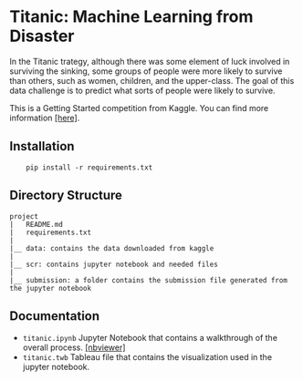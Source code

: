 # Titanic: Machine Learning from Disaster

In the Titanic trategy, although there was some element of luck involved in surviving the sinking, some groups of people were more likely to survive than others, such as women, children, and the upper-class. The goal of this data challenge is to predict what sorts of people were likely to survive. 

This is a Getting Started competition from Kaggle. You can find more information [[here]](https://www.kaggle.com/c/titanic#description).


## Installation

```
    pip install -r requirements.txt
```

## Directory Structure

```
project
|   README.md
|   requirements.txt
|
|__ data: contains the data downloaded from kaggle
|
|__ scr: contains jupyter notebook and needed files
|
|__ submission: a folder contains the submission file generated from the jupyter notebook
```

## Documentation

* `titanic.ipynb` Jupyter Notebook that contains a walkthrough of the overall process. [[nbviewer]](http://nbviewer.jupyter.org/github/johnnychiuchiu/Machine-Learning/blob/master/Projects/titanic/src/titanic.ipynb?flush_cache=true)
* `titanic.twb` Tableau file that contains the visualization used in the jupyter notebook. 
